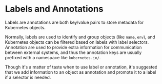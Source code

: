 # Labels and Annotations

Labels are annotations are both key/value pairs to store metadata for Kubernetes objects.

Normally, labels are used to identify and group objects (like `name`, `env`), and Kubernetes objects can be filtered based on labels with label selectors. Annotation are used to provide extra information for communication between external systems, and thus the annotation keys are usually prefixed with a namespace like `kubernetes.io/`.

Though it's a matter of taste when to use label or annotation, it's suggested that we add information to an object as annotation and promote it to a label if a selector is needed.
